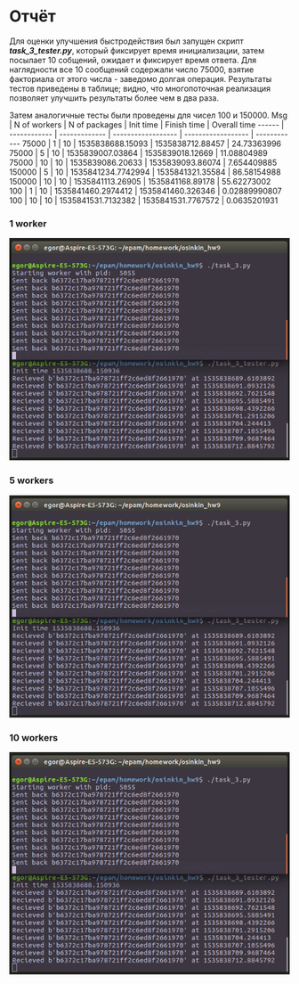 # Отчёт
Для оценки улучшения быстродействия был запущен скрипт ***task_3_tester.py***, который фиксирует время инициализации, затем посылает 10 собщений, ожидает и   фиксирует время ответа. Для наглядности все 10 сообщений содержали число 75000, взятие факториала от этого числа - заведомо долгая операция. Результаты тестов приведены в таблице; видно, что многопоточная реализация позволяет улучшить результаты более чем в два раза.

Затем аналогичные тесты были проведены для чисел 100 и 150000.
 Msg     |  N of workers  |  N of packages  |  Init time           |  Finish time         |  Overall time 
 ------  |  ------------  |  -------------  |  ------------------  |  ------------------  |  ------------ 
 75000   |  1             |  10             |  1535838688.15093    |  1535838712.88457    |  24.73363996  
 75000   |  5             |  10             |  1535839007.03864    |  1535839018.12669    |  11.08804989  
 75000   |  10            |  10             |  1535839086.20633    |  1535839093.86074    |  7.654409885  
 150000  |  5             |  10             |  1535841234.7742994  |  1535841321.35584    |  86.58154988  
 150000  |  10            |  10             |  1535841113.26905    |  1535841168.89178    |  55.62273002  
 100     |  1             |  10             |  1535841460.2974412  |  1535841460.326346   |  0.02889990807
 100     |  10            |  10             |  1535841531.7132382  |  1535841531.7767572  |  0.0635201931 

### 1 worker
![1 worker](https://github.com/EgorOs/osinkin_hw9/blob/master/pictures/1_worker.png)

### 5 workers
![5 workers](https://github.com/EgorOs/osinkin_hw9/blob/master/pictures/1_worker.png)

### 10 workers
![10 workers](https://github.com/EgorOs/osinkin_hw9/blob/master/pictures/1_worker.png)